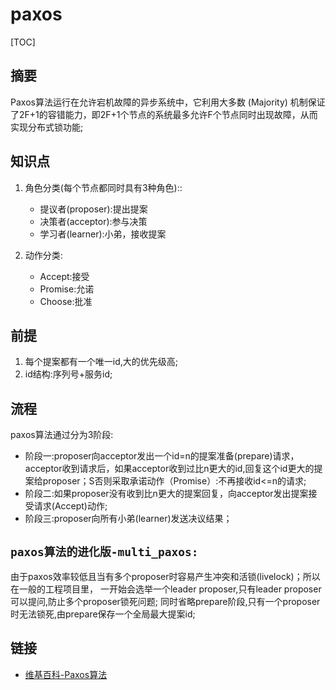 # paxos

[TOC]



## 摘要

Paxos算法运行在允许宕机故障的异步系统中，它利用大多数 (Majority) 机制保证了2F+1的容错能力，即2F+1个节点的系统最多允许F个节点同时出现故障，从而实现分布式锁功能;



## 知识点
1. 角色分类(每个节点都同时具有3种角色)::
	- 提议者(proposer):提出提案
	- 决策者(acceptor):参与决策
	- 学习者(learner):小弟，接收提案

2. 动作分类:
	- Accept:接受
	- Promise:允诺
	- Choose:批准



## 前提 

1. 每个提案都有一个唯一id,大的优先级高;
2. id结构:序列号+服务id;



## 流程

paxos算法通过分为3阶段:
- 阶段一:proposer向acceptor发出一个id=n的提案准备(prepare)请求，acceptor收到请求后，如果acceptor收到过比n更大的id,回复这个id更大的提案给proposer；S否则采取承诺动作（Promise）:不再接收id<=n的请求;
- 阶段二:如果proposer没有收到比n更大的提案回复，向acceptor发出提案接受请求(Accept)动作;
- 阶段三:proposer向所有小弟(learner)发送决议结果；



## `paxos算法的进化版-multi_paxos:`

由于paxos效率较低且当有多个proposer时容易产生冲突和活锁(livelock)；所以在一般的工程项目里，
一开始会选举一个leader proposer,只有leader proposer可以提问,防止多个proposer锁死问题;
同时省略prepare阶段,只有一个proposer时无法锁死,由prepare保存一个全局最大提案id;



## 链接

- [维基百科-Paxos算法](https://zh.wikipedia.org/wiki/Paxos%E7%AE%97%E6%B3%95)
